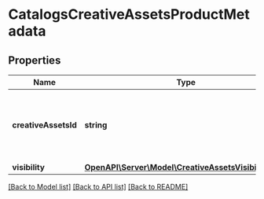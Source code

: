 # CatalogsCreativeAssetsProductMetadata

## Properties
Name | Type | Description | Notes
------------ | ------------- | ------------- | -------------
**creativeAssetsId** | **string** | The user-created unique ID that represents the creative assets item. | 
**visibility** | [**OpenAPI\Server\Model\CreativeAssetsVisibilityType**](CreativeAssetsVisibilityType.md) |  | 

[[Back to Model list]](../README.md#documentation-for-models) [[Back to API list]](../README.md#documentation-for-api-endpoints) [[Back to README]](../README.md)


